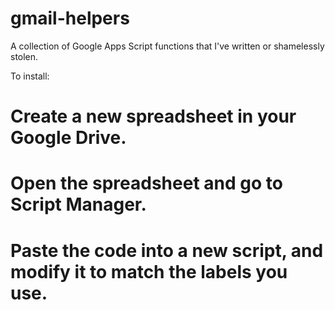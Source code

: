 gmail-helpers
=============

A collection of Google Apps Script functions that I've written or shamelessly stolen.


To install:

# Create a new spreadsheet in your Google Drive.
# Open the spreadsheet and go to Script Manager.
# Paste the code into a new script, and modify it to match the labels you use.
